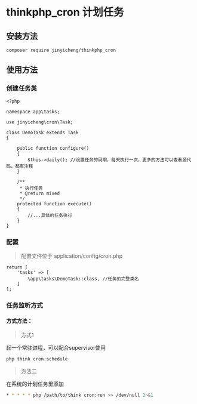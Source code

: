 # thinkphp_cron 计划任务

## 安装方法
```
composer require jinyicheng/thinkphp_cron
```

## 使用方法

### 创建任务类

```
<?php

namespace app\tasks;

use jinyicheng\cron\Task;

class DemoTask extends Task
{

    public function configure()
    {
        $this->daily(); //设置任务的周期，每天执行一次，更多的方法可以查看源代码，都有注释
    }

    /**
     * 执行任务
     * @return mixed
     */
    protected function execute()
    {
        //...具体的任务执行
    }
}

```

### 配置
> 配置文件位于 application/config/cron.php

```
return [
    'tasks' => [
        \app\tasks\DemoTask::class, //任务的完整类名
    ]
];
```

### 任务监听方式

#### 方式方法：

> 方式1

起一个常驻进程，可以配合supervisor使用
```bash
php think cron:schedule
```

> 方法二

在系统的计划任务里添加
```bash
* * * * * php /path/to/think cron:run >> /dev/null 2>&1
```
